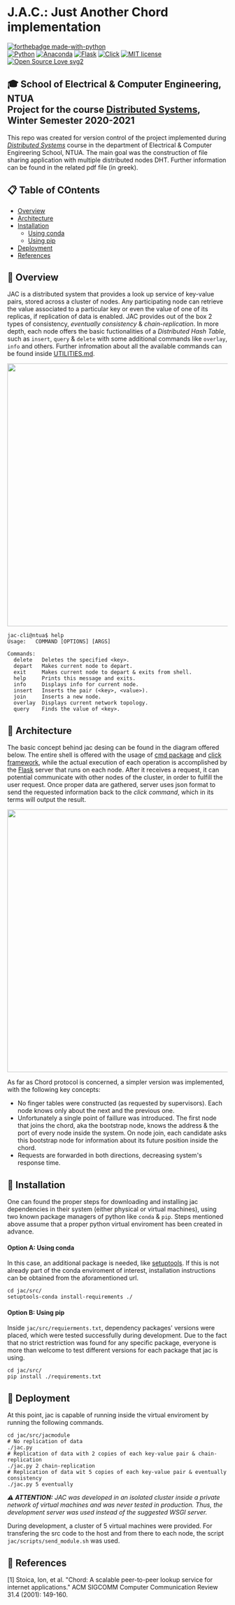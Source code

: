 # J.A.C.: Just Another Chord implementation

[![forthebadge made-with-python](http://ForTheBadge.com/images/badges/made-with-python.svg)](https://www.python.org/) <br/>
[![Python](https://img.shields.io/badge/Python-3.8-informational.svg)](https://www.python.org/downloads/release/python-385/)
[![Anaconda](https://img.shields.io/badge/Anaconda-2020.11-green.svg)](https://www.anaconda.com/products/individual)
[![Flask](https://img.shields.io/badge/Flask-1.1.2-lightgrey.svg)](https://flask.palletsprojects.com/en/2.0.x/)
[![Click](https://img.shields.io/badge/Click-7.1.2-blueviolet.svg)](https://flask.palletsprojects.com/en/2.0.x/)
[![MIT license](https://img.shields.io/badge/License-MIT-blue.svg)](https://github.com/Milwaukee-Bugs-NTUA/jac/blob/master/LICENSE)
[![Open Source Love svg2](https://badges.frapsoft.com/os/v2/open-source.svg?v=103)](https://github.com/ellerbrock/open-source-badges/)


## 🎓 School of Electrical & Computer Engineering, NTUA <br/> Project for the course [Distributed Systems](https://www.ece.ntua.gr/en/undergraduate/courses/3377), Winter Semester 2020-2021

This repo was created for version control of the project implemented during [*Distributed Systems*](https://www.ece.ntua.gr/en/undergraduate/courses/3377) course in the department of Electrical & Computer Engireering School, NTUA. The main goal was the construction of file sharing application with multiple distributed nodes DHT. Further information can be found in the related pdf file (in greek).

## 📋 Table of COntents

- [Overview](#Overview)
- [Architecture](#Architecture)
- [Installation](#Installation)
  - [Using conda](#conda-installation)
  - [Using pip](#pip-installation)
- [Deployment](#Deployment)
- [References](#References)

<a name="Overview"/>

## 📌 Overview

JAC is a distributed system that provides a look up service of key-value pairs, stored across a cluster of nodes. Any participating node can retrieve the value associated to a particular key or even the value of one of its replicas, if replication of data is enabled. JAC provides out of the box 2 types of consistency, *eventually consistency* & *chain-replication*. In more depth, each node offers the basic fuctionalities of a *Distributed Hash Table*, such as ```insert```, ```query``` & ```delete``` with some additional commands like ```overlay```, ```info``` and others. Further infromation about all the available commands can be found inside [UTILITIES.md](https://github.com/Milwaukee-Bugs-NTUA/jac/blob/main/UTILITIES.md).

<img align="center" src="https://user-images.githubusercontent.com/45902117/118357115-1bfe6e80-b581-11eb-84a5-870a19784c34.gif" width="600"/>

```
jac-cli@ntua$ help
Usage:   COMMAND [OPTIONS] [ARGS]

Commands:
  delete   Deletes the specified <key>.
  depart   Makes current node to depart.
  exit     Makes current node to depart & exits from shell.
  help     Prints this message and exits.
  info     Displays info for current node.
  insert   Inserts the pair (<key>, <value>).
  join     Inserts a new node.
  overlay  Displays current network topology.
  query    Finds the value of <key>.
```

<a name="Architecture"/>

## 📌 Architecture

The basic concept behind jac desing can be found in the diagram offered below. The entire shell is offered with the usage of [cmd package](https://docs.python.org/3/library/cmd.html) and [click framework](https://click.palletsprojects.com/en/8.0.x/), while the actual execution of each operation is accomplished by the [Flask](https://flask.palletsprojects.com/en/2.0.x/) server that runs on each node. After it receives a request, it can potential communicate with other nodes of the cluster, in order to fulfill the user request. Once proper data are gathered, server uses json format to send the requested information back to the *click command*, which in its terms will output the result.

<p align="center">
  <image width="600" src="https://user-images.githubusercontent.com/45902117/118359828-ef048880-b58d-11eb-82da-4f7785f62b75.png" >
</p>
  
<a name="Installation"/>

As far as Chord protocol is concerned, a simpler version was implemented, with the following key concepts: 
- No finger tables were constructed (as requested by supervisors). Each node knows only about the next and the previous one.
- Unfortunately a single point of faillure was introduced. The first node that joins the chord, aka the bootstrap node, knows the address & the port of every node inside the system. On node join, each candidate asks this bootstrap node for information about its future position inside the chord.
- Requests are forwarded in both directions, decreasing system's response time.
  
## 📌 Installation

One can found the proper steps for downloading and installing jac dependencies in their system (either physical or virtual machines), using two known package managers of python like ``conda`` & ``pip``. Steps mentioned above assume that a proper python virtual enviroment has been created in advance.

<a name="conda-installation"/>

#### Option A: Using conda

In this case, an additional package is needed, like [setuptools](https://anaconda.org/anaconda/setuptools). If this is not already part of the conda enviroment of interest, installation instructions can be obtained from the aforamentioned url.

```
cd jac/src/
setuptools-conda install-requirements ./
```
<a name="pip-installation"/>

#### Option B: Using pip

Inside ``jac/src/requierments.txt``, dependency packages' versions were placed, which were tested successfully during development. Due to the fact that no strict restriction was found for any specific package, everyone is more than welcome to test different versions for each package that jac is using.

```
cd jac/src/
pip install ./requirements.txt
```

<a name="Deployment"/>

## 📌 Deployment

At this point, jac is capable of running inside the virtual enviroment by running the following commands.

```
cd jac/src/jacmodule
# No replication of data
./jac.py
# Replication of data with 2 copies of each key-value pair & chain-replication
./jac.py 2 chain-replication
# Replication of data wit 5 copies of each key-value pair & eventually consistency
./jac.py 5 eventually
```

***⚠️ ATTENTION:** JAC was developed in an isolated cluster inside a private network of virtual machines and was never tested in production. Thus, the development server was used instead of the suggested WSGI server.*

During development, a cluster of 5 virtual machines were provided. For transfering the src code to the host and from there to each node, the script ``jac/scripts/send_module.sh`` was used.

<a name="References"/>

## 📌 References
[1] Stoica, Ion, et al. "Chord: A scalable peer-to-peer lookup service for internet applications." ACM SIGCOMM Computer Communication Review 31.4 (2001): 149-160.
